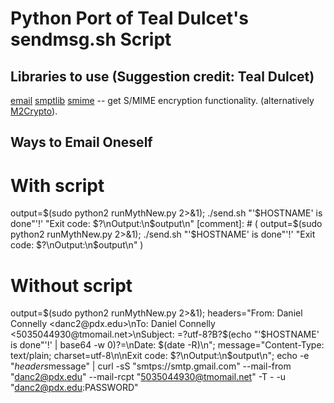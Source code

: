 # Python Port of Teal Dulcet's sendmsg.sh Script

## Libraries to use (Suggestion credit: Teal Dulcet)
[email](https://docs.python.org/3/library/email.html)
[smptlib](https://docs.python.org/3/library/smtplib.html)
[smime](https://pypi.org/project/smime/) -- get S/MIME encryption functionality. (alternatively [M2Crypto](https://tools.ietf.org/doc/python-m2crypto/howto.smime.html)).

## Ways to Email Oneself

# With script

output=$(sudo python2 runMythNew.py 2>&1); ./send.sh "'$HOSTNAME' is done"'!' "Exit code: $?\nOutput:\n$output\n"
[comment]: # ( output=$(sudo python2 runMythNew.py 2>&1); ./send.sh "'$HOSTNAME' is done"'!' "Exit code: $?\nOutput:\n$output\n" )

# Without script 

output=$(sudo python2 runMythNew.py 2>&1); headers="From: Daniel Connelly <danc2@pdx.edu>\nTo: Daniel Connelly <5035044930@tmomail.net>\nSubject: =?utf-8?B?$(echo "'$HOSTNAME' is done"'!' | base64 -w 0)?=\nDate: $(date -R)\n"; message="Content-Type: text/plain; charset=utf-8\n\nExit code: $?\nOutput:\n$output\n"; echo -e "$headers$message" | curl -sS "smtps://smtp.gmail.com" --mail-from "danc2@pdx.edu" --mail-rcpt "5035044930@tmomail.net" -T - -u "danc2@pdx.edu:PASSWORD"


